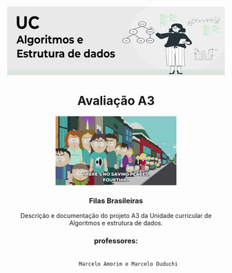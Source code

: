 <div align="center">
  <img src="./assets/logoUC.png" width="800" height="160" />
  <h1 align="center">Avaliação A3</h3>
</div>
<div align="center">
  <img src="./assets/queue.gif" width="280" height="160" />
  <h3 align="center">Filas Brasileiras</h3>

  <p align="center">
    Descrição e documentação do projeto A3 da Unidade curricular de Algoritmos e estrutura de dados. 
    <br />
  </p>
  <h3 align="center">
    professores:
  </h3>
    <code align="center">
        Marcelo Amorim e Marcelo Duduchi
    </code>
</div>